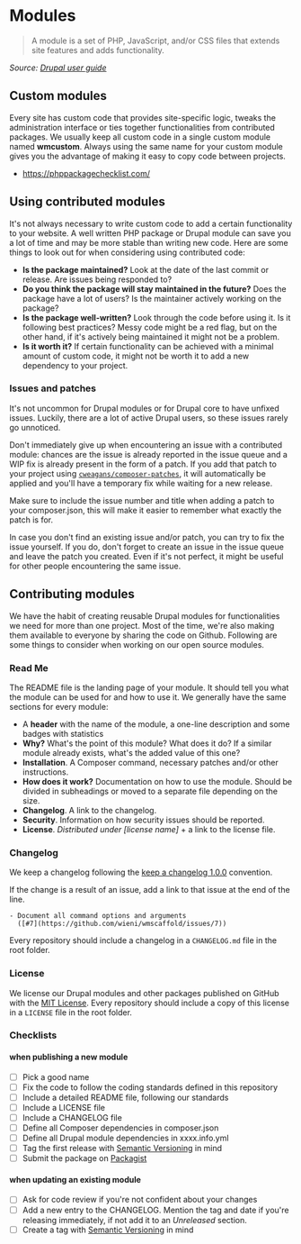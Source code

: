 # Modules
> A module is a set of PHP, JavaScript, and/or CSS files that extends site features and adds functionality.

_Source: [Drupal user guide](https://www.drupal.org/docs/user_guide/en/understanding-modules.html)_

## Custom modules
Every site has custom code that provides site-specific logic, tweaks the administration interface or ties together 
functionalities from contributed packages. We usually keep all custom code in a single custom module named **wmcustom**.
Always using the same name for your custom module gives you the advantage of making it easy to copy code between 
projects.

- https://phppackagechecklist.com/

## Using contributed modules
It's not always necessary to write custom code to add a certain functionality to your website. A well written PHP 
package or Drupal module can save you a lot of time and may be more stable than writing new code. Here are some things 
to look out for when considering using contributed code:

- **Is the package maintained?** Look at the date of the last commit or release. Are issues being responded to?
- **Do you think the package will stay maintained in the future?** Does the package have a lot of users? Is the 
  maintainer actively working on the package?
- **Is the package well-written?** Look through the code before using it. Is it following best practices? Messy code 
  might be a red flag, but on the other hand, if it's actively being maintained it might not be a problem.
- **Is it worth it?** If certain functionality can be achieved with a minimal amount of custom code, it might not be 
  worth it to add a new dependency to your project.

### Issues and patches
It's not uncommon for Drupal modules or for Drupal core to have unfixed issues. Luckily, there are a lot of active 
Drupal users, so these issues rarely go unnoticed. 

Don't immediately give up when encountering an issue with a 
contributed module: chances are the issue is already reported in the issue queue and a WIP fix is already present in the 
form of a patch. If you add that patch to your project using 
[`cweagans/composer-patches`](https://github.com/cweagans/composer-patches), it will automatically be applied and you'll 
have a temporary fix while waiting for a new release.

Make sure to include the issue number and title when adding a patch to your composer.json, this will make it easier to 
remember what exactly the patch is for.

In case you don't find an existing issue and/or patch, you can try to fix the issue yourself. If you do, don't forget to
create an issue in the issue queue and leave the patch you created. Even if it's not perfect, it might be useful for
other people encountering the same issue.

## Contributing modules
We have the habit of creating reusable Drupal modules for functionalities we need for more than one project. Most of the
time, we're also making them available to everyone by sharing the code on Github. Following are some things to consider 
when working on our open source modules.

### Read Me
The README file is the landing page of your module. It should tell you what the module can be used for and how to use 
it.  We generally have the same sections for every module:
- A **header** with the name of the module, a one-line description and some badges with statistics
- **Why?** What's the point of this module? What does it do? If a similar module already exists, what's the added value 
  of this one?
- **Installation**. A Composer command, necessary patches and/or other instructions. 
- **How does it work?** Documentation on how to use the module. Should be divided in subheadings or moved to a separate 
  file depending on the size.
- **Changelog**. A link to the changelog.
- **Security**. Information on how security issues should be reported.
- **License**. _Distributed under [license name]_ + a link to the license file. 

### Changelog
We keep a changelog following the
[keep a changelog 1.0.0](https://keepachangelog.com/en/1.0.0)
convention.

If the change is a result of an issue, add a link to that issue at the
end of the line.
```
- Document all command options and arguments
  ([#7](https://github.com/wieni/wmscaffold/issues/7))
```

Every repository should include a changelog in a `CHANGELOG.md` file in
the root folder.

### License
We license our Drupal modules and other packages published on GitHub
with the [MIT License](https://choosealicense.com/licenses/mit/). Every
repository should include a copy of this license in a `LICENSE` file in
the root folder.

### Checklists
#### when publishing a new module
- [ ] Pick a good name
- [ ] Fix the code to follow the coding standards defined in this repository 
- [ ] Include a detailed README file, following our standards
- [ ] Include a LICENSE file
- [ ] Include a CHANGELOG file
- [ ] Define all Composer dependencies in composer.json
- [ ] Define all Drupal module dependencies in xxxx.info.yml
- [ ] Tag the first release with [Semantic Versioning](https://semver.org) in mind
- [ ] Submit the package on [Packagist](https://packagist.org/packages/submit)

#### when updating an existing module
- [ ] Ask for code review if you're not confident about your changes
- [ ] Add a new entry to the CHANGELOG. Mention the tag and date if you're
 releasing immediately, if not add it to an _Unreleased_ section.
- [ ] Create a tag with [Semantic Versioning](https://semver.org) in mind
